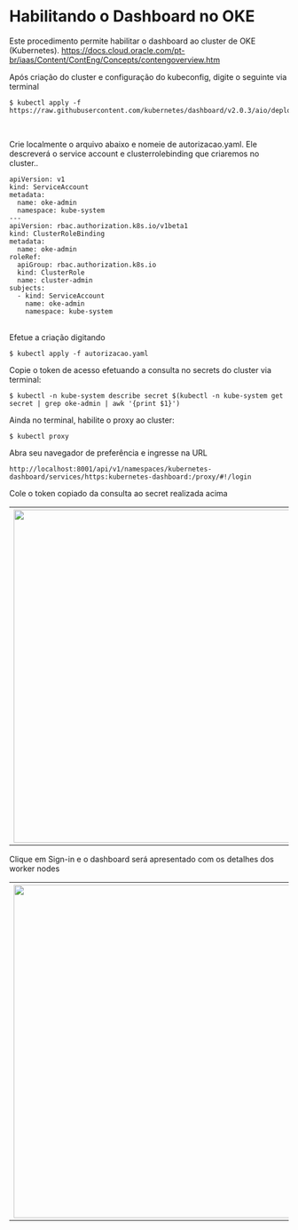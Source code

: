 # Habilitando o Dashboard no OKE

Este procedimento permite habilitar o dashboard ao cluster de OKE (Kubernetes). https://docs.cloud.oracle.com/pt-br/iaas/Content/ContEng/Concepts/contengoverview.htm

Após criação do cluster e configuração do kubeconfig, digite o seguinte via terminal<br>

```
$ kubectl apply -f https://raw.githubusercontent.com/kubernetes/dashboard/v2.0.3/aio/deploy/recommended.yaml
```
<br>

Crie localmente o arquivo abaixo e nomeie de autorizacao.yaml. Ele descreverá o service account e clusterrolebinding que criaremos no cluster..<br>

```
apiVersion: v1
kind: ServiceAccount
metadata:
  name: oke-admin
  namespace: kube-system
---
apiVersion: rbac.authorization.k8s.io/v1beta1
kind: ClusterRoleBinding
metadata:
  name: oke-admin
roleRef:
  apiGroup: rbac.authorization.k8s.io
  kind: ClusterRole
  name: cluster-admin
subjects:
  - kind: ServiceAccount
    name: oke-admin
    namespace: kube-system
```
<br>
Efetue a criação digitando<br>

```
$ kubectl apply -f autorizacao.yaml
```
Copie o token de acesso efetuando a consulta no secrets do cluster via terminal:<br>
```
$ kubectl -n kube-system describe secret $(kubectl -n kube-system get secret | grep oke-admin | awk '{print $1}')
```
Ainda no terminal, habilite o proxy ao cluster:<br>
```
$ kubectl proxy
```
Abra seu navegador de preferência e ingresse na URL<br>
```
http://localhost:8001/api/v1/namespaces/kubernetes-dashboard/services/https:kubernetes-dashboard:/proxy/#!/login
```
Cole o token copiado da consulta ao secret realizada acima <br>

<table>
    <tbody>
        <tr>
        <th><img align="left" width="600" src="https://objectstorage.us-ashburn-1.oraclecloud.com/p/Yux6rAJ5nHXL9IF9OWNMp4ZGfXaCEphHa7WdF89bGj_bcpvdMxkYo5pwnkQKTh_e/n/idsvh8rxij5e/b/imagens_git/o/Captura%20de%20tela%20de%202020-12-12%2001-56-25.png"/></th>
        </tr>
    </tbody>
</table>

Clique em Sign-in e o dashboard será apresentado com os detalhes dos worker nodes

<table>
    <tbody>
        <tr>
        <th><img align="left" width="600" src="https://objectstorage.us-ashburn-1.oraclecloud.com/p/_RLR2HsWFBjghanFMFf6jp0l9By9gcgjldiZq6yGWXYlJIa2uPWtp7fVA0WopI7l/n/idsvh8rxij5e/b/imagens_git/o/Captura%20de%20tela%20de%202020-12-12%2002-01-07.png"/></th>
        </tr>
    </tbody>
</table>





